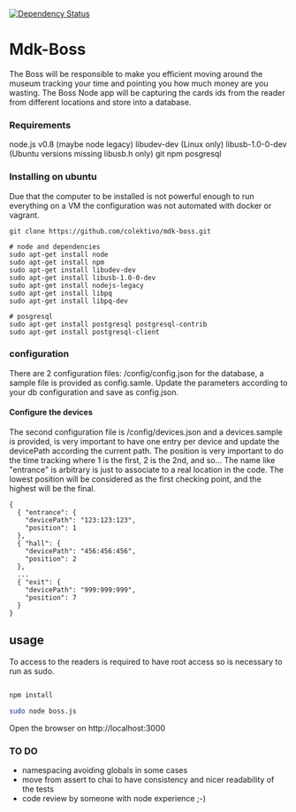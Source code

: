 [![Dependency Status](http://david-dm.org/colektivo/mdk-boss.svg)](http://david-dm.org/colektivo/mdk-boss)

# Mdk-Boss

The Boss will be responsible to make you efficient moving around the museum tracking your time and pointing you how much money are you wasting.
The Boss Node app will be capturing the cards ids from the reader from different locations and store into a database.

### Requirements

node.js v0.8 (maybe node legacy)
libudev-dev (Linux only)
libusb-1.0-0-dev (Ubuntu versions missing libusb.h only)
git
npm
posgresql

### Installing on ubuntu

Due that the computer to be installed is not powerful enough to run everything on a VM the configuration was not automated with docker or vagrant.

```
git clone https://github.com/colektivo/mdk-boss.git

# node and dependencies
sudo apt-get install node
sudo apt-get install npm
sudo apt-get install libudev-dev
sudo apt-get install libusb-1.0-0-dev
sudo apt-get install nodejs-legacy
sudo apt-get install libpq
sudo apt-get install libpq-dev

# posgresql
sudo apt-get install postgresql postgresql-contrib
sudo apt-get install postgresql-client

```

### configuration

There are 2 configuration files: /config/config.json for the database, a sample file is provided as config.samle. Update the parameters according to your db configuration and save as config.json.

#### Configure the devices

The second configuration file is /config/devices.json and a devices.sample is provided, is very important to have one entry per device and update the devicePath according the current path. The position is very important to do the time tracking where 1 is the first, 2 is the 2nd, and so...
The name like "entrance" is arbitrary is just to associate to a real location in the code. The lowest position will be considered as the first checking point, and the highest will be the final.

```
{
  { "entrance": {
    "devicePath": "123:123:123",
    "position": 1
  },
  { "hall": {
    "devicePath": "456:456:456",
    "position": 2
  },
  ...  
  { "exit": {
    "devicePath": "999:999:999",
    "position": 7
  }
}

```

## usage

To access to the readers is required to have root access so is necessary to run as sudo.

```bash

npm install

sudo node boss.js

```

Open the browser on http://localhost:3000

### TO DO

* namespacing avoiding globals in some cases
* move from assert to chai to have consistency and nicer readability of the tests 
* code review by someone with node experience ;-)
